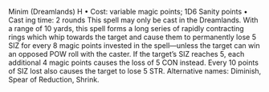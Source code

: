 Minim (Dreamlands) H
• Cost:  variable magic points; 1D6 Sanity points
•
 Cast
ing time: 2 rounds
This spell may only be cast in the Dreamlands. With a range 
of 10 yards, this spell forms a long series of rapidly contracting 
rings which whip towards the target and cause them to 
permanently lose 5 SIZ for every 8 magic points invested in 
the spell—unless the target can win an opposed POW roll 
with the caster. If the target’s SIZ reaches 5, each additional 
4 magic points causes the loss of 5 CON instead. Every 10 
points of SIZ lost also causes the target to lose 5 STR.
Alternative names: Diminish, Spear of Reduction, Shrink.

